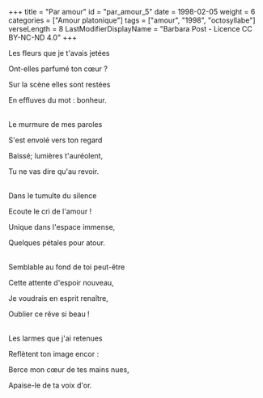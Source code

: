 +++
title = "Par amour"
id = "par_amour_5"
date = 1998-02-05
weight = 6
categories = ["Amour platonique"]
tags = ["amour", "1998", "octosyllabe"]
verseLength = 8
LastModifierDisplayName = "Barbara Post - Licence CC BY-NC-ND 4.0"
+++

Les fleurs que je t'avais jetées

Ont-elles parfumé ton cœur ?

Sur la scène elles sont restées

En effluves du mot : bonheur.

 \
Le murmure de mes paroles

S'est envolé vers ton regard

Baissé; lumières t'auréolent,

Tu ne vas dire qu'au revoir.

 \
Dans le tumulte du silence

Ecoute le cri de l'amour !

Unique dans l'espace immense,

Quelques pétales pour atour.

 \
Semblable au fond de toi peut-être

Cette attente d'espoir nouveau,

Je voudrais en esprit renaître,

Oublier ce rêve si beau !

 \
Les larmes que j'ai retenues

Reflètent ton image encor :

Berce mon cœur de tes mains nues,

Apaise-le de ta voix d'or.
